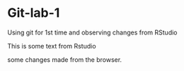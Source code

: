 # Git-lab-1
Using git for 1st time and observing changes from RStudio

This is some text from Rstudio

some changes made from the browser.
